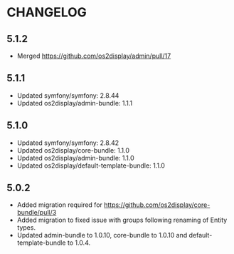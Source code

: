 # CHANGELOG

## 5.1.2

* Merged https://github.com/os2display/admin/pull/17

## 5.1.1

* Updated symfony/symfony: 2.8.44
* Updated os2display/admin-bundle: 1.1.1

## 5.1.0

* Updated symfony/symfony: 2.8.42
* Updated os2display/core-bundle: 1.1.0
* Updated os2display/admin-bundle: 1.1.0
* Updated os2display/default-template-bundle: 1.1.0

## 5.0.2

* Added migration required for https://github.com/os2display/core-bundle/pull/3
* Added migration to fixed issue with groups following renaming of Entity types.
* Updated admin-bundle to 1.0.10, core-bundle to 1.0.10 and default-template-bundle to 1.0.4.
